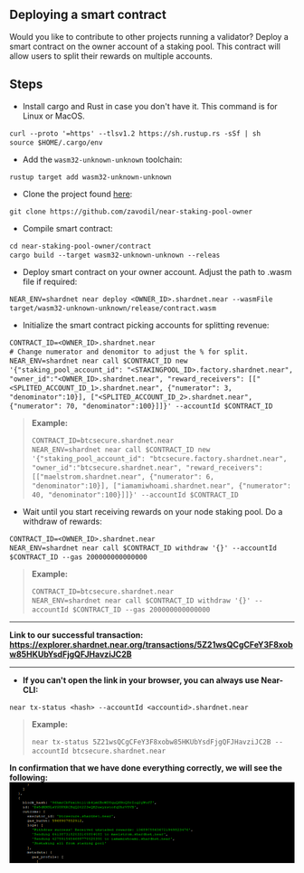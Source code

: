 ## Deploying a smart contract
Would you like to contribute to other projects running a validator? Deploy a smart contract on the owner account of a staking pool.
This contract will allow users to split their rewards on multiple accounts.

## Steps
* Install cargo and Rust in case you don't have it. This command is for Linux or MacOS.
```
curl --proto '=https' --tlsv1.2 https://sh.rustup.rs -sSf | sh
source $HOME/.cargo/env
```

* Add the `wasm32-unknown-unknown` toolchain:
```
rustup target add wasm32-unknown-unknown
```
* Clone the project found [here](https://github.com/zavodil/near-staking-pool-owner):
```
git clone https://github.com/zavodil/near-staking-pool-owner
```

* Compile smart contract:
```
cd near-staking-pool-owner/contract
cargo build --target wasm32-unknown-unknown --releas
```

* Deploy smart contract on your owner account. Adjust the path to .wasm file if required:
```
NEAR_ENV=shardnet near deploy <OWNER_ID>.shardnet.near --wasmFile target/wasm32-unknown-unknown/release/contract.wasm
```

* Initialize the smart contract picking accounts for splitting revenue:
```
CONTRACT_ID=<OWNER_ID>.shardnet.near
# Change numerator and denomitor to adjust the % for split.
NEAR_ENV=shardnet near call $CONTRACT_ID new '{"staking_pool_account_id": "<STAKINGPOOL_ID>.factory.shardnet.near", "owner_id":"<OWNER_ID>.shardnet.near", "reward_receivers": [["<SPLITED_ACCOUNT_ID_1>.shardnet.near", {"numerator": 3, "denominator":10}], ["<SPLITED_ACCOUNT_ID_2>.shardnet.near", {"numerator": 70, "denominator":100}]]}' --accountId $CONTRACT_ID
```
> **Example:**
> 
> ```
> CONTRACT_ID=btcsecure.shardnet.near
> NEAR_ENV=shardnet near call $CONTRACT_ID new '{"staking_pool_account_id": "btcsecure.factory.shardnet.near", "owner_id":"btcsecure.shardnet.near", "reward_receivers": [["maelstrom.shardnet.near", {"numerator": 6, "denominator":10}], ["iamamiwhoami.shardnet.near", {"numerator": 40, "denominator":100}]]}' --accountId $CONTRACT_ID
> ```

* Wait until you start receiving rewards on your node staking pool. Do a withdraw of rewards:
```
CONTRACT_ID=<OWNER_ID>.shardnet.near
NEAR_ENV=shardnet near call $CONTRACT_ID withdraw '{}' --accountId $CONTRACT_ID --gas 200000000000000
```
> **Example:**
> 
> ```
> CONTRACT_ID=btcsecure.shardnet.near
> NEAR_ENV=shardnet near call $CONTRACT_ID withdraw '{}' --accountId $CONTRACT_ID --gas 200000000000000
> ```
***
**Link to our successful transaction: <https://explorer.shardnet.near.org/transactions/5Z21wsQCgCFeY3F8xobw85HKUbYsdFjgQFJHavziJC2B>**
***

* **If you can't open the link in your browser, you can always use Near-CLI:**
```
near tx-status <hash> --accountId <accountid>.shardnet.near
```
> **Example:**
> 
> ```
> near tx-status 5Z21wsQCgCFeY3F8xobw85HKUbYsdFjgQFJHavziJC2B --accountId btcsecure.shardnet.near
> ```


**In confirmation that we have done everything correctly, we will see the following:**
![](https://github.com/BTCSecure/stakewars-3/blob/main/images/challenge-008/23-smart.png)



